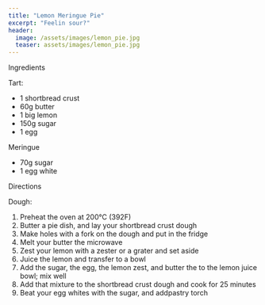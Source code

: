 ```yaml
---
title: "Lemon Meringue Pie"
excerpt: "Feelin sour?"
header:
  image: /assets/images/lemon_pie.jpg
  teaser: assets/images/lemon_pie.jpg
---
```

Ingredients

Tart: 
* 1 shortbread crust
* 60g butter 
* 1 big lemon 
* 150g sugar 
* 1 egg

Meringue
* 70g sugar 
* 1 egg white 

Directions

Dough: 
1. Preheat the oven at 200°C (392F)
2. Butter a pie dish, and lay your shortbread crust dough 
3. Make holes with a fork on the dough and put in the fridge 
4. Melt your butter the microwave 
5. Zest your lemon with a zester or a grater and set aside
6. Juice the lemon and transfer to a bowl 
7. Add the sugar, the egg, the lemon zest, and butter the to the lemon juice bowl; mix well 
8. Add that mixture to the shortbread crust dough and cook for 25 minutes 
9. Beat your egg whites with the sugar, and addpastry torch 
